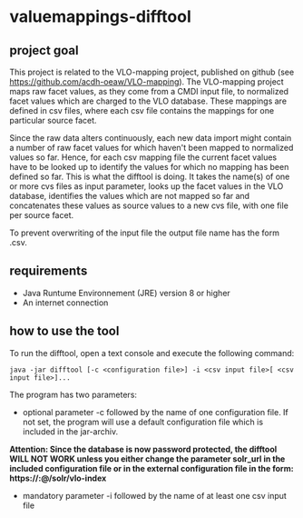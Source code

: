 # valuemappings-difftool

## project goal
This project is related to the VLO-mapping project, published on github (see https://github.com/acdh-oeaw/VLO-mapping). The VLO-mapping project 
maps raw facet values, as they come from a CMDI input file, to normalized facet values which are charged to the VLO database. These mappings 
are defined in csv files, where each csv file contains the mappings for one particular source facet. 

Since the raw data alters continuously, each new data import might contain a number of raw facet values for which haven't been mapped to normalized 
values so far. Hence, for each csv mapping file the current facet values have to be looked up to identify the values for which no mapping has been 
defined so far. 
This is what the difftool is doing. It takes the name(s) of one or more cvs files as input parameter, looks up the facet values in the VLO database, 
identifies the values which are not mapped so far and concatenates these values as source values to a new cvs file, with one file per source facet. 

To prevent overwriting of the input file the output file name has the form <source facet name><current time in milliseconds>.csv.

## requirements
- Java Runtume Environnement (JRE) version 8 or higher
- An internet connection
  

## how to use the tool

To run the difftool, open a text console and execute the following command:

`java -jar difftool [-c <configuration file>] -i <csv input file>[ <csv input file>]...`

The program has two parameters: 
- optional parameter -c followed by the name of one configuration file. 
If not set, the program will use a default configuration file which is included in the jar-archiv. 

**Attention: Since the database is now password protected, the difftool WILL NOT WORK unless you either change the parameter solr_url in the included configuration file or in the external configuration file in the form: 
https://<username>:<password>@<server-url>/solr/vlo-index**

- mandatory parameter -i followed by the name of at least one csv input file